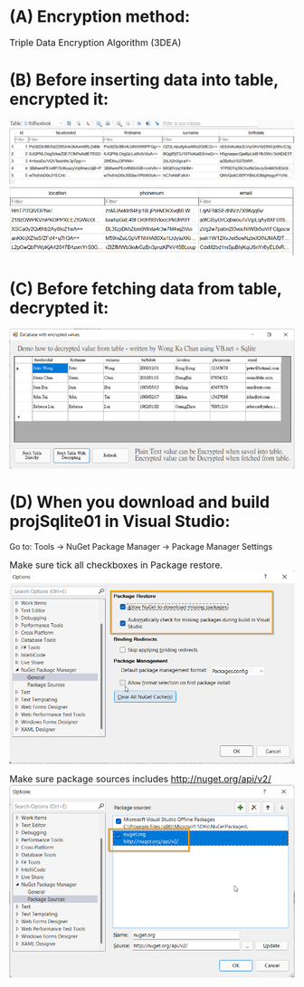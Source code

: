 # (A) Encryption method:
<font size="3">Triple Data Encryption Algorithm (3DEA)</font>


# (B) Before inserting data into table, **encrypted** it:
![Encrypted data](./images/Encrypted_Values_In_Table_1.png)
![Encrypted data](./images/Encrypted_Values_In_Table_2.png)


# (C) Before fetching data from table, **decrypted** it:
![Decrypted data](./images/Decrypted_Values_From_Table.png)


# (D) When you download and build projSqlite01 in Visual Studio:

Go to: Tools -> NuGet Package Manager -> Package Manager Settings

<font size="3">Make sure tick all checkboxes in Package restore.</font>
![General](./images/NuGet_Package_Manager_Setting_1.png)

<font size="3">Make sure package sources includes http://nuget.org/api/v2/</font>
![Package Sources](./images/NuGet_Package_Manager_Setting_2.png)
